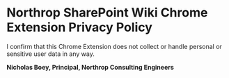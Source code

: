 # Northrop SharePoint Wiki Chrome Extension Privacy Policy

I confirm that this Chrome Extension does not collect or handle personal or sensitive user data in any way.

**Nicholas Boey, Principal, Northrop Consulting Engineers**
